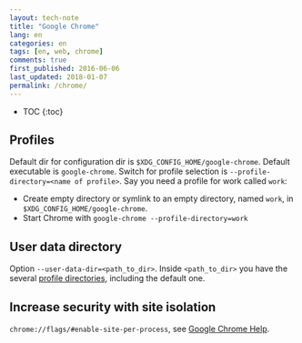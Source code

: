 ```yaml
---
layout: tech-note
title: "Google Chrome"
lang: en
categories: en
tags: [en, web, chrome]
comments: true
first_published: 2016-06-06
last_updated: 2018-01-07
permalink: /chrome/
---
```


* TOC
{:toc}

## Profiles

Default dir for configuration dir is `$XDG_CONFIG_HOME/google-chrome`. Default
executable is `google-chrome`. Switch for profile selection is
`--profile-directory=<name of profile>`. Say you need a profile for work called
`work`:

- Create empty directory or symlink to an empty directory, named `work`, in
  `$XDG_CONFIG_HOME/google-chrome`.
- Start Chrome with `google-chrome --profile-directory=work`

## User data directory

Option `--user-data-dir=<path_to_dir>`. Inside `<path_to_dir>` you have the
several [profile directories](#profiles), including the default one.

## Increase security with site isolation

`chrome://flags/#enable-site-per-process`, see
[Google Chrome Help](https://support.google.com/chrome/answer/7623121).
